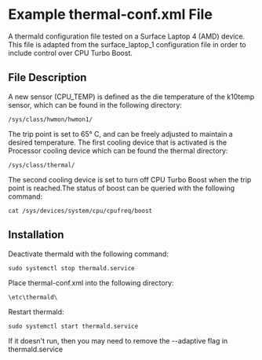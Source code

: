 # Example thermal-conf.xml File

A thermald configuration file tested on a Surface Laptop 4 (AMD) device. This file is adapted from the surface_laptop_1 configuration file in order to include control over CPU Turbo Boost.

## File Description

A new sensor (CPU_TEMP) is defined as the die temperature of the k10temp sensor, which can be found in the following directory:
```
/sys/class/hwmon/hwmon1/
```
The trip point is set to 65° C, and can be freely adjusted to maintain a desired temperature. The first cooling device that is activated is the Processor cooling device which can be found the thermal directory:
```
/sys/class/thermal/
```

The second cooling device is set to turn off CPU Turbo Boost when the trip point is reached.The status of boost can be queried with the following command:
```
cat /sys/devices/system/cpu/cpufreq/boost
```


## Installation

Deactivate thermald with the following command:

```
sudo systemctl stop thermald.service
```

Place thermal-conf.xml into the following directory:

```
\etc\thermald\
```
Restart thermald:

```
sudo systemctl start thermald.service
```

If it doesn't run, then you may need to remove the --adaptive flag in thermald.service

